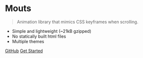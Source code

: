 <!-- _coverpage.md -->

# Mouts

> Animation library that mimics CSS keyframes when scrolling.

- Simple and lightweight (~21kB gzipped)
- No statically built html files
- Multiple themes

[GitHub](https://github.com/docsifyjs/docsify/)
[Get Started](#docsify)

<!-- background color -->

<!-- ![color](#242424) -->